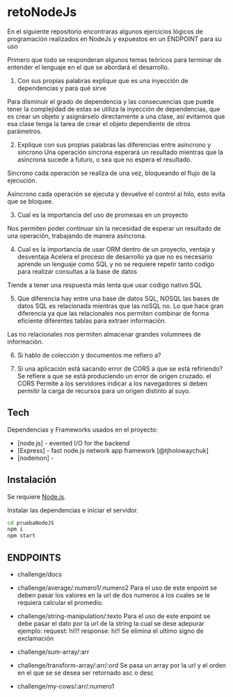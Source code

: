 # retoNodeJs

En el siguiente repositorio encontraras algunos ejercicios lógicos de programación realizados en NodeJs y expuestos en un ENDPOINT para su uso

Primero que todo se responderan algunos temas teóricos para terminar de entender el lenguaje en el que se abordará el desarrollo.

1. Con sus propias palabras explique que es una inyección de dependencias y para qué sirve

Para disminuir el grado de dependencia y las consecuencias que puede tener la complejidad de estas se utiliza la inyección de dependencias, que es crear un objeto y asignárselo directamente a una clase, así evitamos que esa clase tenga la tarea de crear el objeto dependiente de otros parámetros. 

2. Explique con sus propias palabras las diferencias entre asincrono y sincrono
Una operación sincrona esperará un resultado mientras que la asincrona sucede a futuro, o sea que no espera el resultado.

Sincrono cada operación se realiza de una vez, bloqueando el flujo de la ejecución.

Asincrono cada operación se ejecuta y devuelve el control al hilo, esto evita que se bloquee.

3. Cual es la importancia del uso de promesas en un proyecto 

Nos permiten poder continuar sin la necesidad de esperar un resultado de una operación, trabajando de manera asíncrona.

4. Cual es la importancia de usar ORM dentro de un proyecto, ventaja y desventaja
Acelera el proceso de desarrollo ya que no es necesario aprende un lenguaje como SQL y no se requiere repetir tanto codigo para realizar consultas a la base de datos

Tiende a tener una respuesta más lenta que usar codigo nativo SQL

5. Que diferencia hay entre una base de datos SQL, NOSQL
las bases de datos SQL es relacionada mientras que las noSQL no. Lo que hace gran diferencia ya que las relacionales nos permiten combinar de forma eficiente diferentes tablas para extraer información. 

Las no relacionales    nos permiten almacenar grandes volumnees de información.

6. Si hablo de colección y documentos me refiero a?

7. Si una aplicación está sacando error de CORS a que se está refiriendo?
Se refiere a que se está produciendo un error de origen cruzado. el CORS Permite a los servidores indicar a los navegadores si deben permitir la carga de recursos para un origen distinto al suyo.

## Tech

Dependencias y Frameworks usados en el proyecto:

- [node.js] - evented I/O for the backend
- [Express] - fast node.js network app framework [@tjholowaychuk]
- [nodemon] - 

## Instalación

Se requiere [Node.js](https://nodejs.org/).

Instalar las dependencias e iniciar el servidor.

```sh
cd pruebaNodeJS
npm i
npm start
```

## ENDPOINTS

- challenge/docs
- challenge/average/:numero1/:numero2
Para el uso de este enpoint se deben pasar los valores en la url de dos numeros a los cuales se le requiera calcular el promedio.
- challenge/string-manipulation/:texto
Para el uso de este enpoint se debe pasar el dato por la url de la string la cual se dese adepurar ejemplo: request: hi!!! response: hi!! 
Se elimina el ultimo signo de exclamación
- challenge/sum-array/:arr

- challenge/transform-array/:arr/:ord
Se pasa un array por la url y el orden en el que se se desea ser retornado asc o desc  

- challenge/my-cows/:arr/:numero1
